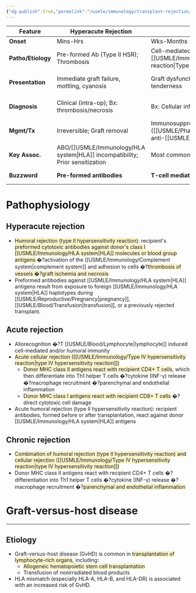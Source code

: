 ```yaml
---
{"dg-publish":true,"permalink":"/usmle/immunology/transplant-rejection/"}
---
```



| Feature            | Hyperacute Rejection                                         | Acute Rejection                                                                                      | Chronic Rejection                                                    | Graft-vs-Host Disease (GVHD)                                                                                       |
| ------------------ | ------------------------------------------------------------ | ---------------------------------------------------------------------------------------------------- | -------------------------------------------------------------------- | ------------------------------------------------------------------------------------------------------------------ |
| **Onset**          | Mins-Hrs                                                     | Wks-Months (typ <3mo-1yr)                                                                            | Months-Yrs                                                           | Variable (Acute <100d, Chronic >100d)                                                                              |
| **Patho/Etiology** | Pre-formed Ab (Type II HSR); Thrombosis                      | Cell-mediated (T-cell vs donor MHC; [[USMLE/Immunology/Type IV hypersensitivity reaction\|Type IV HSR]]) &/or humoral | Chronic inflammation, fibrosis, atrophy; Complex                     | Donor T-cells attack recipient tissues                                                                             |
| **Presentation**   | Immediate graft failure, mottling, cyanosis                  | Graft dysfunction (e.g., ↑Cr, ↑LFTs), fever, tenderness                                              | Gradual loss of fxn; Organ-specific sx                               | **Acute:** Rash, GI ([[USMLE/GI/Diarrhea\|diarrhea]]), Liver (jaundice). **Chronic:** Skin (sclerosis, lichenoid), sicca, multi-organ |
| **Diagnosis**      | Clinical (intra-op); Bx: thrombosis/necrosis                 | Bx: Cellular infiltrate, endothelialitis                                                             | Bx: Fibrosis, [[USMLE/Cardiology/Atherosclerosis\|arteriosclerosis]] (e.g., VOD, BOS) | Clinical; Bx of affected organ (skin, GI)                                                                          |
| **Mgmt/Tx**        | Irreversible; Graft removal                                  | Immunosuppression ([[USMLE/Pharmacology/Corticosteroids\|steroids]], anti-[[USMLE/Blood/Lymphocyte\|lymphocyte]] Ab)                            | Poorly responsive; Optimize IS; Re-transplant                        | Immunosuppression ([[USMLE/Pharmacology/Corticosteroids\|steroids]]); Supportive                                                      |
| **Key Assoc.**     | ABO/[[USMLE/Immunology/HLA system\|HLA]] incompatibility; Prior sensitization | Most common type                                                                                     | Major cause of late graft loss                                       | Allogeneic HSCT; Donor cells attack host                                                                           |
| **Buzzword**       | **Pre-formed antibodies**                                    | **T-cell mediated against graft**                                                                    | **Fibrosis, insidious loss of function**                             | **Donor [[USMLE/Blood/Lymphocyte\|lymphocytes]] attack recipient**                                                             |
# Pathophysiology
## Hyperacute rejection
- <span style="background:rgba(240, 200, 0, 0.2)">Humoral rejection (type II hypersensitivity reaction)</span>: recipient's <span style="background:rgba(240, 200, 0, 0.2)">preformed cytotoxic antibodies against donor's class I [[USMLE/Immunology/HLA system\|HLA]] molecules or blood group antigens </span>�?activation of the [[USMLE/Immunology/Complement system\|complement system]] and adhesion to cells �?<span style="background:rgba(240, 200, 0, 0.2)">thrombosis of vessels �?graft ischemia and necrosis</span>
- Preformed antibodies against [[USMLE/Immunology/HLA system\|HLA]] antigens result from exposure to foreign [[USMLE/Immunology/HLA system\|HLA]] haplotypes during [[USMLE/Reproductive/Pregnancy\|pregnancy]], [[USMLE/Blood/Transfusion\|transfusion]], or a previously rejected transplant.
## Acute rejection
- Allorecognition �?T [[USMLE/Blood/Lymphocyte\|lymphocyte]] induced cell-mediated and/or humoral immunity
- <span style="background:rgba(240, 200, 0, 0.2)">Acute cellular rejection ([[USMLE/Immunology/Type IV hypersensitivity reaction\|type IV hypersensitivity reaction]])</span>
	- <span style="background:rgba(240, 200, 0, 0.2)">Donor MHC class II antigens react with recipient CD4+ T cells</span>, which then differentiate into Th1 helper T cells �?cytokine (INF-γ) release �?macrophage recruitment �?parenchymal and endothelial inflammation
	- <span style="background:rgba(240, 200, 0, 0.2)">Donor MHC class I antigens react with recipient CD8+ T cells</span> �?direct cytotoxic cell damage
- Acute humoral rejection (type II hypersensitivity reaction): recipient antibodies, formed before or after transplantation, react against donor [[USMLE/Immunology/HLA system\|HLA]] antigens
## Chronic rejection
- <span style="background:rgba(240, 200, 0, 0.2)">Combination of humoral rejection (type II hypersensitivity reaction) and cellular rejection ([[USMLE/Immunology/Type IV hypersensitivity reaction\|type IV hypersensitivity reaction]])</span>
- Donor MHC class II antigens react with recipient CD4+ T cells �?differentiation into Th1 helper T cells �?cytokine (INF-γ) release �?macrophage recruitment �?<span style="background:rgba(240, 200, 0, 0.2)">parenchymal and endothelial inflammation</span>
# Graft-versus-host disease
---
## Etiology
- Graft-versus-host disease (GvHD) is common in <span style="background:rgba(240, 200, 0, 0.2)">transplantation of lymphocyte-rich organs</span>, including:
	- <span style="background:rgba(240, 200, 0, 0.2)">Allogeneic hematopoietic stem cell transplantation </span>
	- Transfusion of nonirradiated blood products
- HLA mismatch (especially HLA-A, HLA-B, and HLA-DR) is associated with an increased risk of GvHD.

